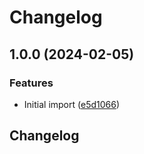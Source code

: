 # Changelog

## 1.0.0 (2024-02-05)


### Features

* Initial import ([e5d1066](https://github.com/jwbennet/.github/commit/e5d10663501a88e57ffb6fde83fabd643d3ed659))

## Changelog

